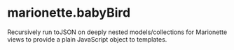 marionette.babyBird
===================

Recursively run toJSON on deeply nested models/collections for Marionette views to provide a plain JavaScript object to templates.

